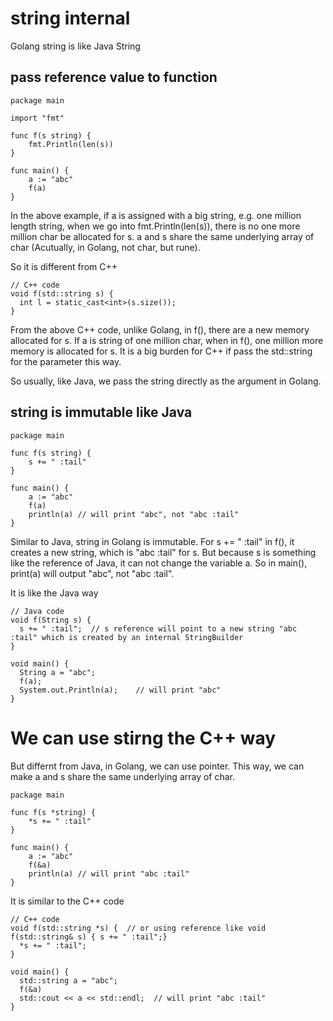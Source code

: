 
# string internal

Golang string is like Java String

## pass reference value to function

```
package main

import "fmt"

func f(s string) {
	fmt.Println(len(s))
}

func main() {
	a := "abc"
	f(a)
}
```

In the above example, if a is assigned with a big string, e.g. one million length string, when we go into fmt.Println(len(s)), there is no one more million char be allocated for s. a and s share the same underlying array of char (Acutually, in Golang, not char, but rune).

So it is different from C++
```
// C++ code
void f(std::string s) {
  int l = static_cast<int>(s.size());
}
```
From the above C++ code, unlike Golang, in f(), there are a new memory allocated for s. If a is string of one million char, when in f(), one million more memory is allocated for s. It is a big burden for C++ if pass the std::string for the parameter this way. 

So usually, like Java, we pass the string directly as the argument in Golang.

## string is immutable like Java
```
package main

func f(s string) {
	s += " :tail"
}

func main() {
	a := "abc"
	f(a)
	println(a) // will print "abc", not "abc :tail"
}
```

Similar to Java, string in Golang is immutable. For s += " :tail" in f(), it creates a new string, which is "abc :tail" for s. But because s is something like the reference of Java, it can not change the variable a. So in main(), print(a) will output "abc", not "abc :tail".

It is like the Java way
```
// Java code
void f(String s) {
  s += " :tail";  // s reference will point to a new string "abc :tail" which is created by an internal StringBuilder
}

void main() {
  String a = "abc";
  f(a);
  System.out.Println(a);    // will print "abc"
}
```

# We can use stirng the C++ way

But differnt from Java, in Golang, we can use pointer. This way, we can make a and s share the same underlying array of char.

```
package main

func f(s *string) {
	*s += " :tail"
}

func main() {
	a := "abc"
	f(&a)
	println(a) // will print "abc :tail"
}
```

It is similar to the C++ code
```
// C++ code
void f(std::string *s) {  // or using reference like void f(std::string& s) { s += " :tail";}
  *s += " :tail";
}

void main() {
  std::string a = "abc";
  f(&a)
  std::cout << a << std::endl;  // will print "abc :tail"
}
```
